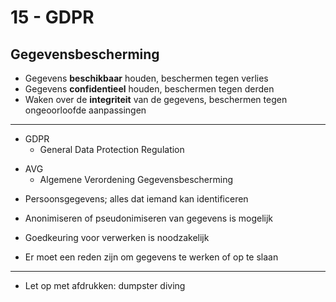 # 15 - GDPR
## Gegevensbescherming
+ Gegevens **beschikbaar** houden, beschermen tegen verlies
+ Gegevens **confidentieel** houden, beschermen tegen derden
+ Waken over de **integriteit** van de gegevens, beschermen tegen ongeoorloofde aanpassingen

---

- GDPR
  - General Data Protection Regulation
+ AVG
  + Algemene Verordening Gegevensbescherming
- Persoonsgegevens; alles dat iemand kan identificeren
+ Anonimiseren of pseudonimiseren van gegevens is mogelijk
- Goedkeuring voor verwerken is noodzakelijk
+ Er moet een reden zijn om gegevens te werken of op te slaan

---

- Let op met afdrukken: dumpster diving
<!--stackedit_data:
eyJoaXN0b3J5IjpbLTQ3NjM4NzY5OSwzOTM4NTUwNTFdfQ==
-->